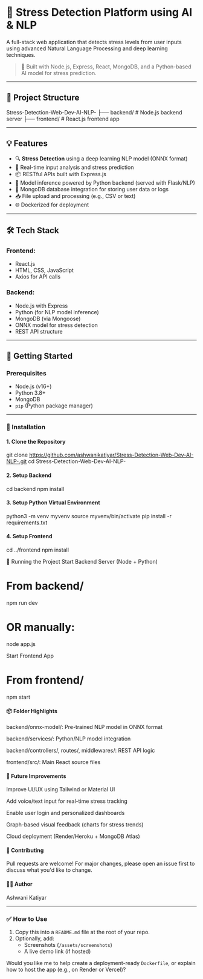 
# 🧠 Stress Detection Platform using AI & NLP

A full-stack web application that detects stress levels from user inputs using advanced Natural Language Processing and deep learning techniques.

> 🚀 Built with Node.js, Express, React, MongoDB, and a Python-based AI model for stress prediction.

---

## 📂 Project Structure

Stress-Detection-Web-Dev-AI-NLP-
├── backend/ # Node.js backend server
├── frontend/ # React.js frontend app


---

## 💡 Features

- 🔍 **Stress Detection** using a deep learning NLP model (ONNX format)
- 🧪 Real-time input analysis and stress prediction
- 📦 RESTful APIs built with Express.js
- 🧠 Model inference powered by Python backend (served with Flask/NLP)
- 💾 MongoDB database integration for storing user data or logs
- 📥 File upload and processing (e.g., CSV or text)
- 🌐 Dockerized for deployment

---

## 🛠️ Tech Stack

### Frontend:
- React.js
- HTML, CSS, JavaScript
- Axios for API calls

### Backend:
- Node.js with Express
- Python (for NLP model inference)
- MongoDB (via Mongoose)
- ONNX model for stress detection
- REST API structure

---

## 🚀 Getting Started

### Prerequisites

- Node.js (v16+)
- Python 3.8+
- MongoDB
- `pip` (Python package manager)

---

### 🔧 Installation

#### 1. Clone the Repository


git clone https://github.com/ashwanikatiyar/Stress-Detection-Web-Dev-AI-NLP-.git
cd Stress-Detection-Web-Dev-AI-NLP-


#### 2. Setup Backend

cd backend
npm install


#### 3. Setup Python Virtual Environment

python3 -m venv myvenv
source myvenv/bin/activate
pip install -r requirements.txt


#### 4. Setup Frontend

cd ../frontend
npm install

🧪 Running the Project
Start Backend Server (Node + Python)

# From backend/
npm run dev
# OR manually:
node app.js

Start Frontend App

# From frontend/
npm start


#### 📦 Folder Highlights
backend/onnx-model/: Pre-trained NLP model in ONNX format

backend/services/: Python/NLP model integration

backend/controllers/, routes/, middlewares/: REST API logic

frontend/src/: Main React source files

#### 📌 Future Improvements
Improve UI/UX using Tailwind or Material UI

Add voice/text input for real-time stress tracking

Enable user login and personalized dashboards

Graph-based visual feedback (charts for stress trends)

Cloud deployment (Render/Heroku + MongoDB Atlas)

#### 🙌 Contributing
Pull requests are welcome! For major changes, please open an issue first to discuss what you'd like to change.


#### 👨‍💻 Author
Ashwani Katiyar



---

### ✅ How to Use

1. Copy this into a `README.md` file at the root of your repo.
2. Optionally, add:
   - Screenshots (`/assets/screenshots`)
   - A live demo link (if hosted)

Would you like me to help create a deployment-ready `Dockerfile`, or explain how to host the app (e.g., on Render or Vercel)?


